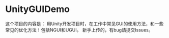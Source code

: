 # UnityGUIDemo
这个项目的内容是：
    用Unity开发项目时，在工作中常见GUI的使用方法，和一些常见的优化方法！包括NGUI和UGUI。
    新手上传的，有bug请提交Issues。
